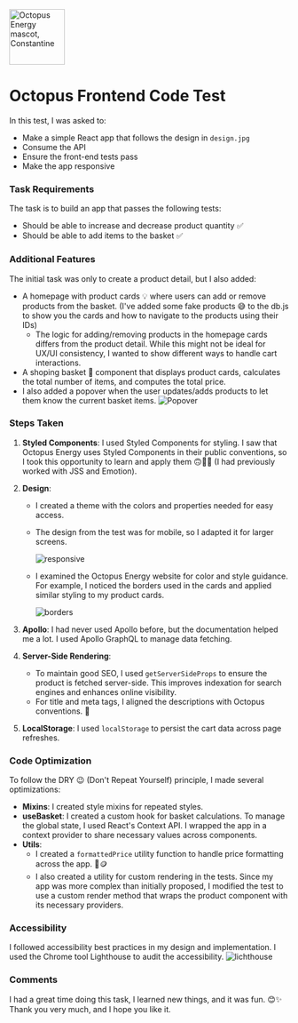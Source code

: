 <img src="https://static.octopuscdn.com/constantine/constantine.svg" alt="Octopus Energy mascot, Constantine" width="100" />

# Octopus Frontend Code Test

In this test, I was asked to:

- Make a simple React app that follows the design in `design.jpg`
- Consume the API
- Ensure the front-end tests pass
- Make the app responsive

### Task Requirements

The task is to build an app that passes the following tests:
- Should be able to increase and decrease product quantity ✅
- Should be able to add items to the basket ✅

### Additional Features

The initial task was only to create a product detail, but I also added:
- A homepage with product cards 💡 where users can add or remove products from the basket.  (I've added some fake products 😅 to the db.js to show you the cards and how to navigate to the products using their IDs)
  - The logic for adding/removing products in the homepage cards differs from the product detail. While this might not be ideal for UX/UI consistency, I wanted to show different ways to handle cart interactions.
- A shoping basket 🧺 component that displays product cards, calculates the total number of items, and computes the total price.
- I also added a popover when the user updates/adds products to let them know the current basket items.
      ![Popover](https://github.com/user-attachments/assets/5c2edc06-20f3-485f-affc-dfc4ffbf5d8c)



### Steps Taken

1. **Styled Components**: I used Styled Components for styling. I saw that Octopus Energy uses Styled Components in their public conventions, so I took this opportunity to learn and apply them 🙃🕵️‍♀️ (I had previously worked with JSS and Emotion).
   
2. **Design**: 
   - I created a theme with the colors and properties needed for easy access.
   - The design from the test was for mobile, so I adapted it for larger screens.
     
        ![responsive](https://github.com/user-attachments/assets/6d978fb4-a3a9-497d-b5f4-ffca0adaea29)

   - I examined the Octopus Energy website for color and style guidance. For example, I noticed the borders used in the cards and applied similar styling to my product cards.
     
        ![borders](https://github.com/user-attachments/assets/36531018-bcf4-40b9-befc-ceec0c192b84)


3. **Apollo**: I had never used Apollo before, but the documentation helped me a lot. I used Apollo GraphQL to manage data fetching.

4. **Server-Side Rendering**: 
   - To maintain good SEO, I used `getServerSideProps` to ensure the product is fetched server-side. This improves indexation for search engines and enhances online visibility.
   - For title and meta tags, I aligned the descriptions with Octopus conventions. 🐙

5. **LocalStorage**: I used `localStorage` to persist the cart data across page refreshes.

### Code Optimization

To follow the DRY 😉 (Don't Repeat Yourself) principle, I made several optimizations:

- **Mixins**: I created style mixins for repeated styles.
- **useBasket**: I created a custom hook for basket calculations. To manage the global state, I used React's Context API. I wrapped the app in a context provider to share necessary values across components.
- **Utils**: 
  - I created a `formattedPrice` utility function to handle price formatting across the app. 💸🪙
  - I also created a utility for custom rendering in the tests. Since my app was more complex than initially proposed, I modified the test to use a custom render method that wraps the product component with its necessary providers.

### Accessibility

I followed accessibility best practices in my design and implementation. I used the Chrome tool Lighthouse to audit the accessibility. 
    ![lichthouse](https://github.com/user-attachments/assets/acc1be7f-780a-45b1-a2b3-a0cc84933e1c)

### Comments

I had a great time doing this task, I learned new things, and it was fun. 😊✨ Thank you very much, and I hope you like it.

  
